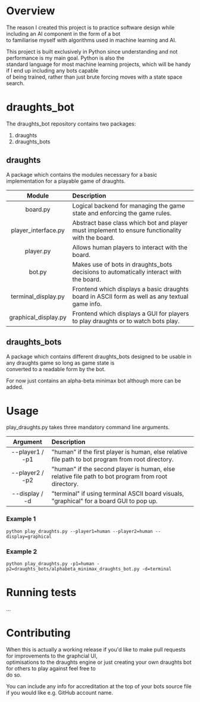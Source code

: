 # Overview
The reason I created this project is to practice software design while including an AI component in the form of a bot  
to familiarise myself with algorithms used in machine learning and AI.  

This project is built exclusively in Python since understanding and not performance is my main goal. Python is also the  
standard language for most machine learning projects, which will be handy if I end up including any bots capable  
of being trained, rather than just brute forcing moves with a state space search.

# draughts_bot
The draughts_bot repository contains two packages:
1. draughts
2. draughts_bots

## draughts
A package which contains the modules necessary for a basic implementation for a playable game of draughts.

|        Module        | Description                                                                                     |
|:--------------------:|:------------------------------------------------------------------------------------------------|
|       board.py       | Logical backend for managing the game state and enforcing the game rules.                       |
| player_interface.py  | Abstract base class which bot and player must implement to ensure functionality with the board. |
|      player.py       | Allows human players to interact with the board.                                                |
|        bot.py        | Makes use of bots in draughts_bots decisions to automatically interact with the board.          |
| terminal_display.py  | Frontend which displays a basic draughts board in ASCII form as well as any textual game info.  |
| graphical_display.py | Frontend which displays a GUI for players to play draughts or to watch bots play.               |


## draughts_bots
A package which contains different draughts_bots designed to be usable in any draughts game so long as game state is  
converted to a readable form by the bot.

For now just contains an alpha-beta minimax bot although more can be added.

# Usage
play_draughts.py takes three mandatory command line arguments.

|    Argument     | Description                                                                                                                                                             |
|:---------------:|:------------------------------------------------------------------------------------------------------------------------------------------------------------------------|
| --player1 / -p1 | "human" if the first player is human, else relative file path to bot program from root directory.                                                                       |
| --player2 / -p2 | "human" if the second player is human, else relative file path to bot program from root directory.                                                                      |
| --display / -d  | "terminal" if using terminal ASCII board visuals, "graphical" for a board GUI to pop up.                                                                                |



### Example 1
``python play_draughts.py --player1=human --player2=human --display=graphical``

### Example 2
``python play_draughts.py -p1=human -p2=draughts_bots/alphabeta_minimax_draughts_bot.py -d=terminal``

# Running tests
...

# Contributing
When this is actually a working release if you'd like to make pull requests for improvements to the graphcial UI,  
optimisations to the draughts engine or just creating your own draughts bot for others to play against feel free to  
do so.  

You can include any info for accreditation at the top of your bots source file if you would like e.g. GitHub account name.
